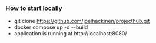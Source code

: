 ### How to start locally

- git clone https://github.com/joelhackinen/projecthub.git
- docker compose up -d --build
- application is running at http://localhost:8080/
